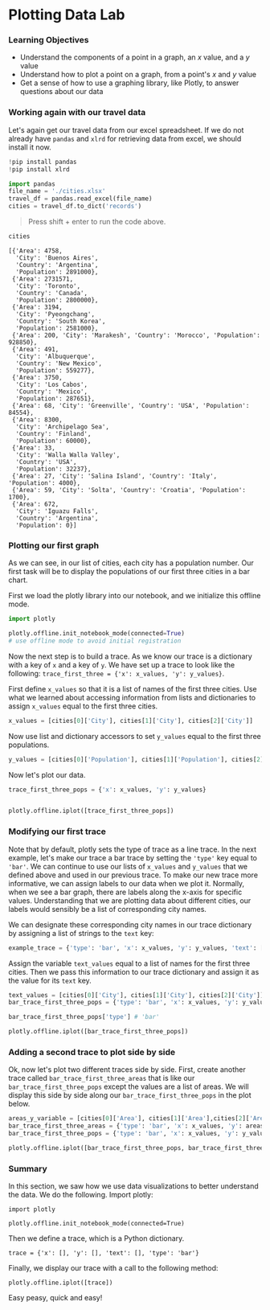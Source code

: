 
# Plotting Data Lab

### Learning Objectives

* Understand the components of a point in a graph, an $x$ value, and a $y$ value
* Understand how to plot a point on a graph, from a point's $x$ and $y$ value
* Get a sense of how to use a graphing library, like Plotly, to answer questions about our data

### Working again with our travel data

Let's again get our travel data from our excel spreadsheet.  If we do not already have `pandas` and `xlrd` for retrieving data from excel, we should install it now.


```python
!pip install pandas
!pip install xlrd
```


```python
import pandas
file_name = './cities.xlsx'
travel_df = pandas.read_excel(file_name)
cities = travel_df.to_dict('records')
```

> Press shift + enter to run the code above.


```python
cities
```




    [{'Area': 4758,
      'City': 'Buenos Aires',
      'Country': 'Argentina',
      'Population': 2891000},
     {'Area': 2731571,
      'City': 'Toronto',
      'Country': 'Canada',
      'Population': 2800000},
     {'Area': 3194,
      'City': 'Pyeongchang',
      'Country': 'South Korea',
      'Population': 2581000},
     {'Area': 200, 'City': 'Marakesh', 'Country': 'Morocco', 'Population': 928850},
     {'Area': 491,
      'City': 'Albuquerque',
      'Country': 'New Mexico',
      'Population': 559277},
     {'Area': 3750,
      'City': 'Los Cabos',
      'Country': 'Mexico',
      'Population': 287651},
     {'Area': 68, 'City': 'Greenville', 'Country': 'USA', 'Population': 84554},
     {'Area': 8300,
      'City': 'Archipelago Sea',
      'Country': 'Finland',
      'Population': 60000},
     {'Area': 33,
      'City': 'Walla Walla Valley',
      'Country': 'USA',
      'Population': 32237},
     {'Area': 27, 'City': 'Salina Island', 'Country': 'Italy', 'Population': 4000},
     {'Area': 59, 'City': 'Solta', 'Country': 'Croatia', 'Population': 1700},
     {'Area': 672,
      'City': 'Iguazu Falls',
      'Country': 'Argentina',
      'Population': 0}]



### Plotting our first graph

As we can see, in our list of cities, each city has a population number.  Our first task will be to display the populations of our first three cities in a bar chart.

First we load the plotly library into our notebook, and we initialize this offline mode.


```python
import plotly

plotly.offline.init_notebook_mode(connected=True)
# use offline mode to avoid initial registration
```


<script>requirejs.config({paths: { 'plotly': ['https://cdn.plot.ly/plotly-latest.min']},});if(!window.Plotly) {{require(['plotly'],function(plotly) {window.Plotly=plotly;});}}</script>


Now the next step is to build a trace.  As we know our trace is a dictionary with a key of `x` and a key of `y`.  We have set up a trace to look like the following: `trace_first_three = {'x': x_values, 'y': y_values}`.  

First define `x_values` so that it is a list of names of the first three cities.  Use what we learned about accessing information from lists and dictionaries to assign `x_values` equal to the first three cities.


```python
x_values = [cities[0]['City'], cities[1]['City'], cities[2]['City']]
```

Now use list and dictionary accessors to set `y_values` equal to the first three populations.


```python
y_values = [cities[0]['Population'], cities[1]['Population'], cities[2]['Population']]
```

Now let's plot our data.


```python
trace_first_three_pops = {'x': x_values, 'y': y_values}


plotly.offline.iplot([trace_first_three_pops])
```

### Modifying our first trace

Note that by default, plotly sets the type of trace as a line trace.  In the next example, let's make our trace a bar trace by setting the `'type'` key equal to `'bar'`.  We can continue to use our lists of `x_values` and `y_values` that we defined above and used in our previous trace. To make our new trace more informative, we can assign labels to our data when we plot it. Normally, when we see a bar graph, there are labels along the x-axis for specific values. Understanding that we are plotting data about different cities, our labels would sensibly be a list of corresponding city names.

We can designate these corresponding city names in our trace dictionary by assigning a list of strings to the `text` key:

```python
example_trace = {'type': 'bar', 'x': x_values, 'y': y_values, 'text': ["label_1", "label_2", "label_3"]}
```

Assign the variable `text_values` equal to a list of names for the first three cities. Then we pass this information to our trace dictionary and assign it as the value for its `text` key.


```python
text_values = [cities[0]['City'], cities[1]['City'], cities[2]['City']] #or x_values as per above
bar_trace_first_three_pops = {'type': 'bar', 'x': x_values, 'y': y_values, 'text': text_values}
```


```python
bar_trace_first_three_pops['type'] # 'bar'
```


```python
plotly.offline.iplot([bar_trace_first_three_pops])
```

### Adding a second trace to plot side by side

Ok, now let's plot two different traces side by side.  First, create another trace called `bar_trace_first_three_areas` that is like our `bar_trace_first_three_pops` except the values are a list of areas.  We will display this side by side along our `bar_trace_first_three_pops` in the plot below.


```python
areas_y_variable = [cities[0]['Area'], cities[1]['Area'],cities[2]['Area']] # Creates a new y-axis variable
bar_trace_first_three_areas = {'type': 'bar', 'x': x_values, 'y': areas_y_values, 'text': text_values}
bar_trace_first_three_pops = {'type': 'bar', 'x': x_values, 'y': y_values, 'text': text_values}
```


```python
plotly.offline.iplot([bar_trace_first_three_pops, bar_trace_first_three_areas])
```

### Summary

In this section, we saw how we use data visualizations to better understand the data.  We do the following.  Import plotly:


    import plotly

    plotly.offline.init_notebook_mode(connected=True)

Then we define a trace, which is a Python dictionary.

    trace = {'x': [], 'y': [], 'text': [], 'type': 'bar'}

Finally, we display our trace with a call to the following method:

    plotly.offline.iplot([trace])

Easy peasy, quick and easy!
